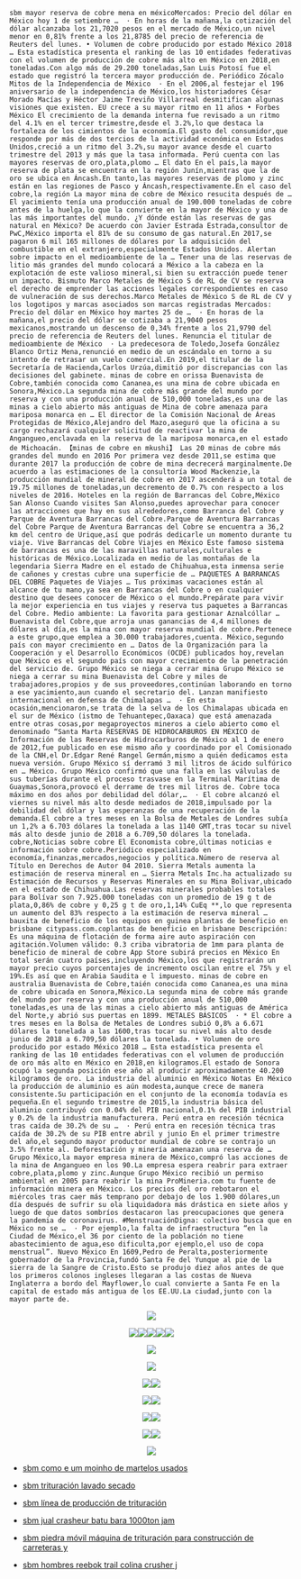 
```
sbm mayor reserva de cobre mena en méxicoMercados: Precio del dólar en México hoy 1 de setiembre …  · En horas de la mañana,la cotización del dólar alcanzaba los 21,7020 pesos en el mercado de México,un nivel menor en 0,81% frente a los 21,8785 del precio de referencia de Reuters del lunes. • Volumen de cobre producido por estado México 2018 … Esta estadística presenta el ranking de las 10 entidades federativas con el volumen de producción de cobre más alto en México en 2018,en toneladas.Con algo más de 29.200 toneladas,San Luis Potosí fue el estado que registró la tercera mayor producción de. Periódico Zócalo Mitos de la Independencia de México  · En el 2006,al festejar el 196 aniversario de la independencia de México,los historiadores César Morado Macías y Héctor Jaime Treviño Villarreal desmitifican algunas visiones que existen. EU crece a su mayor ritmo en 11 años • Forbes México El crecimiento de la demanda interna fue revisado a un ritmo del 4.1% en el tercer trimestre,desde el 3.2%,lo que destaca la fortaleza de los cimientos de la economía.El gasto del consumidor,que responde por más de dos tercios de la actividad económica en Estados Unidos,creció a un ritmo del 3.2%,su mayor avance desde el cuarto trimestre del 2013 y más que la tasa informada. Perú cuenta con las mayores reservas de oro,plata,plomo … El dato En el país,la mayor reserva de plata se encuentra en la región Junín,mientras que la de oro se ubica en Áncash.En tanto,las mayores reservas de plomo y zinc están en las regiones de Pasco y Áncash,respectivamente.En el caso del cobre,la región La mayor mina de cobre de México resucita después de … El yacimiento tenía una producción anual de 190.000 toneladas de cobre antes de la huelga,lo que la convierte en la mayor de México y una de las más importantes del mundo. ¿Y dónde están las reservas de gas natural en México? De acuerdo con Javier Estrada Estrada,consultor de PwC,México importa el 81% de su consumo de gas natural.En 2017,se pagaron 6 mil 165 millones de dólares por la adquisición del combustible en el extranjero,especialmente Estados Unidos. Alertan sobre impacto en el medioambiente de la … Tener una de las reservas de litio más grandes del mundo colocará a México a la cabeza en la explotación de este valioso mineral,si bien su extracción puede tener un impacto. Bismuto Marco Metales de México S de RL de CV se reserva el derecho de emprender las acciones legales correspondientes en caso de vulneración de sus derechos.Marco Metales de México S de RL de CV y los logotipos y marcas asociados son marcas registradas Mercados: Precio del dólar en México hoy martes 25 de …  · En horas de la mañana,el precio del dólar se cotizaba a 21,9040 pesos mexicanos,mostrando un descenso de 0,34% frente a los 21,9790 del precio de referencia de Reuters del lunes. Renuncia el titular de medioambiente de México  · La predecesora de Toledo,Josefa González Blanco Ortiz Mena,renunció en medio de un escándalo en torno a su intento de retrasar un vuelo comercial.En 2019,el titular de la Secretaría de Hacienda,Carlos Urzúa,dimitió por discrepancias con las decisiones del gabinete. minas de cobre en orissa Buenavista de Cobre,también conocida como Cananea,es una mina de cobre ubicada en Sonora,México.La segunda mina de cobre más grande del mundo por reserva y con una producción anual de 510,000 toneladas,es una de las minas a cielo abierto más antiguas de Mina de cobre amenaza para mariposa monarca en … El director de la Comisión Nacional de Áreas Protegidas de México,Alejandro del Mazo,aseguró que la oficina a su cargo rechazará cualquier solicitud de reactivar la mina de Angangueo,enclavada en la reserva de la mariposa monarca,en el estado de Michoacán. 【minas de cobre en mkushi】 Las 20 minas de cobre más grandes del mundo en 2016 Por primera vez desde 2011,se estima que durante 2017 la producción de cobre de mina decrecerá marginalmente.De acuerdo a las estimaciones de la consultoría Wood Mackenzie,la producción mundial de mineral de cobre en 2017 ascenderá a un total de 19.75 millones de toneladas,un decremento de 0.7% con respecto a los niveles de 2016. Hoteles en la región de Barrancas del Cobre,México San Alonso Cuando visites San Alonso,puedes aprovechar para conocer las atracciones que hay en sus alrededores,como Barranca del Cobre y Parque de Aventura Barrancas del Cobre.Parque de Aventura Barrancas del Cobre Parque de Aventura Barrancas del Cobre se encuentra a 36,2 km del centro de Urique,así que podrás dedicarle un momento durante tu viaje. Vive Barrancas del Cobre Viajes en México Este famoso sistema de barrancas es una de las maravillas naturales,culturales e históricas de México.Localizada en medio de las montañas de la legendaria Sierra Madre en el estado de Chihuahua,esta inmensa serie de cañones y crestas cubre una superficie de … PAQUETES A BARRANCAS DEL COBRE Paquetes de Viajes … Tus próximas vacaciones están al alcance de tu mano,ya sea en Barrancas del Cobre o en cualquier destino que desees conocer de México o el mundo.Prepárate para vivir la mejor experiencia en tus viajes y reserva tus paquetes a Barrancas del Cobre. Medio ambiente: La favorita para gestionar Aznalcóllar … Buenavista del Cobre,que arroja unas ganancias de 4,4 millones de dólares al día,es la mina con mayor reserva mundial de cobre.Pertenece a este grupo,que emplea a 30.000 trabajadores,cuenta. México,segundo país con mayor crecimiento en … Datos de la Organización para la Cooperación y el Desarrollo Económicos (OCDE) publicados hoy,revelan que México es el segundo país con mayor crecimiento de la penetración del servicio de. Grupo México se niega a cerrar mina Grupo México se niega a cerrar su mina Buenavista del Cobre y miles de trabajadores,propios y de sus proveedores,continúan laborando en torno a ese yacimiento,aun cuando el secretario del. Lanzan manifiesto internacional en defensa de Chimalapas …  · En esta ocasión,mencionaron,se trata de la selva de los Chimalapas ubicada en el sur de México (istmo de Tehuantepec,Oaxaca) que está amenazada entre otras cosas,por megaproyectos mineros a cielo abierto como el denominado “Santa Marta RESERVAS DE HIDROCARBUROS EN MÉXICO de Información de las Reservas de Hidrocarburos de México al 1 de enero de 2012,fue publicado en ese mismo año y coordinado por el Comisionado de la CNH,el Dr.Edgar René Rangel Germán,mismo a quién dedicamos esta nueva versión. Grupo México sí derramó 3 mil litros de ácido sulfúrico en … México. Grupo México confirmó que una falla en las válvulas de sus tuberías durante el proceso trasvase en la Terminal Marítima de Guaymas,Sonora,provocó el derrame de tres mil litros de. Cobre toca máximo en dos años por debilidad del dólar,…  · El cobre alcanzó el viernes su nivel más alto desde mediados de 2018,impulsado por la debilidad del dólar y las esperanzas de una recuperación de la demanda.El cobre a tres meses en la Bolsa de Metales de Londres subía un 1,2% a 6.703 dólares la tonelada a las 1140 GMT,tras tocar su nivel más alto desde junio de 2018 a 6.709,50 dólares la tonelada. cobre,Noticias sobre cobre El Economista cobre,últimas noticias e información sobre cobre.Periódico especializado en economía,finanzas,mercados,negocios y política.Número de reserva al Título en Derechos de Autor 04 2010. Sierra Metals aumenta la estimación de reserva mineral en … Sierra Metals Inc.ha actualizado su Estimación de Recursos y Reservas Minerales en su Mina Bolivar,ubicado en el estado de Chihuahua.Las reservas minerales probables totales para Bolívar son 7.925.000 toneladas con un promedio de 19 g t de plata,0,86% de cobre y 0,25 g t de oro,1,14% CuEq **,lo que representa un aumento del 83% respecto a la estimación de reserva mineral … bauxita de beneficio de los equipos en guinea plantas de beneficio en brisbane citypass.com.coplantas de beneficio en brisbane Descripción: Es una máquina de flotación de forma aire auto aspiración con agitación.Volumen válido: 0.3 criba vibratoria de 1mm para planta de beneficio de mineral de cobre App Store subirá precios en México En total serán cuatro países,incluyendo México,los que registrarán un mayor precio cuyos porcentajes de incremento oscilan entre el 75% y el 19%.Es así que en Arabia Saudita e l impuesto. minas de cobre en australia Buenavista de Cobre,taién conocida como Cananea,es una mina de cobre ubicada en Sonora,México.La segunda mina de cobre más grande del mundo por reserva y con una producción anual de 510,000 toneladas,es una de las minas a cielo abierto más antiguas de América del Norte,y abrió sus puertas en 1899. METALES BÁSICOS  · * El cobre a tres meses en la Bolsa de Metales de Londres subió 0,8% a 6.671 dólares la tonelada a las 1600,tras tocar su nivel más alto desde junio de 2018 a 6.709,50 dólares la tonelada. • Volumen de oro producido por estado México 2018 … Esta estadística presenta el ranking de las 10 entidades federativas con el volumen de producción de oro más alto en México en 2018,en kilogramos.El estado de Sonora ocupó la segunda posición ese año al producir aproximadamente 40.200 kilogramos de oro. La industria del aluminio en México Notas En México la producción de aluminio es aún modesta,aunque crece de manera consistente.Su participación en el conjunto de la economía todavía es pequeña.En el segundo trimestre de 2015,la industria básica del aluminio contribuyó con 0.04% del PIB nacional,0.1% del PIB industrial y 0.2% de la industria manufacturera. Perú entra en recesión técnica tras caída de 30.2% de su …  · Perú entra en recesión técnica tras caída de 30.2% de su PIB entre abril y junio En el primer trimestre del año,el segundo mayor productor mundial de cobre se contrajo un 3.5% frente al. Deforestación y minería amenazan una reserva de … Grupo México,la mayor empresa minera de México,compró las acciones de la mina de Angangueo en los 90.La empresa espera reabrir para extraer cobre,plata,plomo y zinc.Aunque Grupo México recibió un permiso ambiental en 2005 para reabrir la mina ProMineria.com tu fuente de información minera en México. Los precios del oro rebotaron el miércoles tras caer más temprano por debajo de los 1.900 dólares,un día después de sufrir su ola liquidadora más drástica en siete años y luego de que datos sombríos destacaron las preocupaciones que genera la pandemia de coronavirus. #MenstruaciónDigna: colectivo busca que en México no se …  · Por ejemplo,la falta de infraestructura “en la Ciudad de México,el 36 por ciento de la población no tiene abastecimiento de agua,eso dificulta,por ejemplo,el uso de copa menstrual”. Nuevo México En 1609,Pedro de Peralta,posteriormente gobernador de la Provincia,fundó Santa Fe del Yunque al pie de la sierra de la Sangre de Cristo.Esto se produjo diez años antes de que los primeros colonos ingleses llegaran a las costas de Nueva Inglaterra a bordo del Mayflower,lo cual convierte a Santa Fe en la capital de estado más antigua de los EE.UU.La ciudad,junto con la mayor parte de. 
```

<div align="center">

<a href="https://es-crusher.shibang-china.com/github&k=sbm+mayor+reserva+de+cobre+mena+en+m%C3%A9xico"><img src="https://static.shibang-china.com/es/crusher/logo.jpg"></a>

<a href="https://es-crusher.shibang-china.com/github&k=sbm+mayor+reserva+de+cobre+mena+en+m%C3%A9xico"><img src="https://static.shibang-china.com/es/crusher/index.jpg"></a><a href="https://es-crusher.shibang-china.com/material.htmlgithub&k=sbm+mayor+reserva+de+cobre+mena+en+m%C3%A9xico"><img src="https://static.shibang-china.com/es/crusher/material.jpg"></a><a href="https://es-crusher.shibang-china.com/application.htmlgithub&k=sbm+mayor+reserva+de+cobre+mena+en+m%C3%A9xico"><img src="https://static.shibang-china.com/es/crusher/application.jpg"></a><a href="https://es-crusher.shibang-china.com/aboutus.htmlgithub&k=sbm+mayor+reserva+de+cobre+mena+en+m%C3%A9xico"><img src="https://static.shibang-china.com/es/crusher/aboutus.jpg"></a><a href="https://es-crusher.shibang-china.com/contact.htmlgithub&k=sbm+mayor+reserva+de+cobre+mena+en+m%C3%A9xico"><img src="https://static.shibang-china.com/es/crusher/contact.jpg"></a>

<a href="https://es-crusher.shibang-china.com/github&k=sbm+mayor+reserva+de+cobre+mena+en+m%C3%A9xico"><img src="https://static.shibang-china.com/es/crusher/banner.jpg"></a>

<a href="https://swt.shibang-china.com/github&k=sbm+mayor+reserva+de+cobre+mena+en+m%C3%A9xico"><img src="https://static.shibang-china.com/es/crusher/text.jpg"></a>

<a href="https://swt.shibang-china.com/github&k=sbm+mayor+reserva+de+cobre+mena+en+m%C3%A9xico"><img src="https://static.shibang-china.com/es/crusher/chat.jpg"></a><a href="https://es-crusher.shibang-china.com/contact.htmlgithub&k=sbm+mayor+reserva+de+cobre+mena+en+m%C3%A9xico"><img src="https://static.shibang-china.com/es/crusher/message.jpg"></a>

<a href="https://es-crusher.shibang-china.com/products/pe.htmlgithub&k=sbm+mayor+reserva+de+cobre+mena+en+m%C3%A9xico"><img src="https://static.shibang-china.com/es/crusher/pe.jpg"></a><a href="https://es-crusher.shibang-china.com/products/pf.htmlgithub&k=sbm+mayor+reserva+de+cobre+mena+en+m%C3%A9xico"><img src="https://static.shibang-china.com/es/crusher/pf.jpg"></a>

<a href="https://es-crusher.shibang-china.com/products/hpt.htmlgithub&k=sbm+mayor+reserva+de+cobre+mena+en+m%C3%A9xico"><img src="https://static.shibang-china.com/es/crusher/hpt.jpg"></a><a href="https://es-crusher.shibang-china.com/products/vsi.htmlgithub&k=sbm+mayor+reserva+de+cobre+mena+en+m%C3%A9xico"><img src="https://static.shibang-china.com/es/crusher/vsi.jpg"></a>

<a href="https://es-crusher.shibang-china.com/products/klv.htmlgithub&k=sbm+mayor+reserva+de+cobre+mena+en+m%C3%A9xico"><img src="https://static.shibang-china.com/es/crusher/klv.jpg"></a><a href="https://es-crusher.shibang-china.com/products/portable.htmlgithub&k=sbm+mayor+reserva+de+cobre+mena+en+m%C3%A9xico"><img src="https://static.shibang-china.com/es/crusher/portable.jpg"></a>

<a href="https://swt.shibang-china.com/github&k=sbm+mayor+reserva+de+cobre+mena+en+m%C3%A9xico"><img src="https://static.shibang-china.com/es/crusher/case.jpg"></a>

</div>


* [sbm como e um moinho de martelos usados](sbm%20como%20e%20um%20moinho%20de%20martelos%20usados.md)

* [sbm trituración lavado secado](sbm%20trituraci%C3%B3n%20lavado%20secado.md)

* [sbm línea de producción de trituración](sbm%20l%C3%ADnea%20de%20producci%C3%B3n%20de%20trituraci%C3%B3n.md)

* [sbm jual crasheur batu bara 1000ton jam](sbm%20jual%20crasheur%20batu%20bara%201000ton%20jam.md)

* [sbm piedra móvil máquina de trituración para construcción de carreteras y](sbm%20piedra%20m%C3%B3vil%20m%C3%A1quina%20de%20trituraci%C3%B3n%20para%20construcci%C3%B3n%20de%20carreteras%20y.md)

* [sbm hombres reebok trail colina crusher j](sbm%20hombres%20reebok%20trail%20colina%20crusher%20j.md)